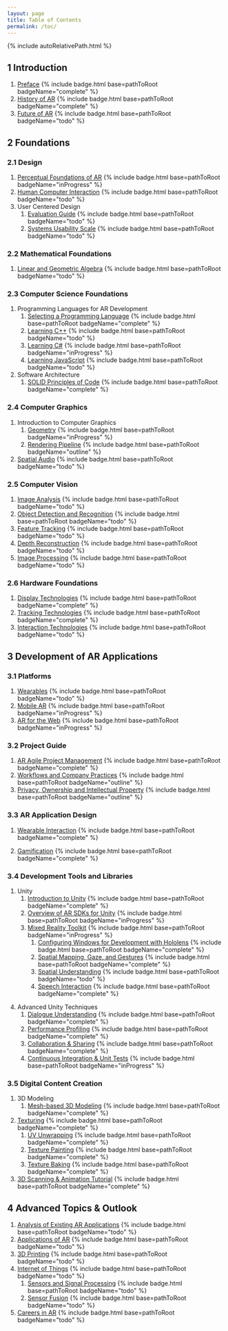 ```yaml
---
layout: page
title: Table of Contents
permalink: /toc/
---
```


{% include autoRelativePath.html %}

## 1 Introduction

1. [Preface](/ar-for-eu-book/chapter/intro/preface/) {% include badge.html base=pathToRoot badgeName="complete" %}
2. [History of AR](/ar-for-eu-book/chapter/intro/historyar/) {% include badge.html base=pathToRoot badgeName="complete" %}
3. [Future of AR](/ar-for-eu-book/chapter/intro/futurear/) {% include badge.html base=pathToRoot badgeName="todo" %}

## 2 Foundations

### 2.1 Design

1. [Perceptual Foundations of AR](/ar-for-eu-book/chapter/foundations/design/perception/) {% include badge.html base=pathToRoot badgeName="inProgress" %}
2. [Human Computer Interaction](/ar-for-eu-book/chapter/foundations/design/hci/) {% include badge.html base=pathToRoot badgeName="todo" %}
3. User Centered Design
   1. [Evaluation Guide](/ar-for-eu-book/chapter/foundations/design/userCentered/evaluationGuide/) {% include badge.html base=pathToRoot badgeName="todo" %}
   2. [Systems Usability Scale](/ar-for-eu-book/chapter/foundations/design/userCentered/sus/) {% include badge.html base=pathToRoot badgeName="todo" %}

### 2.2 Mathematical Foundations

1. [Linear and Geometric Algebra](/ar-for-eu-book/chapter/math/linearAlgebra/) {% include badge.html base=pathToRoot badgeName="todo" %}

### 2.3 Computer Science Foundations

1. Programming Languages for AR Development
   1. [Selecting a Programming Language](/ar-for-eu-book/chapter/foundations/cs/programming/) {% include badge.html base=pathToRoot badgeName="complete" %}
   2. [Learning C++](/ar-for-eu-book/chapter/foundations/cs/programming#Cpp) {% include badge.html base=pathToRoot badgeName="todo" %}
   3. [Learning C#](/ar-for-eu-book/chapter/foundations/cs/programming#CSharp) {% include badge.html base=pathToRoot badgeName="inProgress" %}
   4. [Learning JavaScript](/ar-for-eu-book/chapter/foundations/cs/programming#JavaScript) {% include badge.html base=pathToRoot badgeName="todo" %}
2. Software Architecture
   1. [SOLID Principles of Code](/ar-for-eu-book/chapter/foundations/cs/solid/) {% include badge.html base=pathToRoot badgeName="complete" %}

### 2.4 Computer Graphics

1. Introduction to Computer Graphics
   1. [Geometry](/ar-for-eu-book/chapter/foundations/cg/geometry/) {% include badge.html base=pathToRoot badgeName="inProgress" %}
   2. [Rendering Pipeline](/ar-for-eu-book/chapter/foundations/cg/pipeline) {% include badge.html base=pathToRoot badgeName="outline" %}
2. [Spatial Audio](/ar-for-eu-book/chapter/foundations/cg/spatialaudio/) {% include badge.html base=pathToRoot badgeName="todo" %}

### 2.5 Computer Vision

1. [Image Analysis](/ar-for-eu-book/chapter/foundations/cv/imageanalysis/) {% include badge.html base=pathToRoot badgeName="todo" %}
2. [Object Detection and Recognition](/ar-for-eu-book/chapter/foundations/cv/objectDetection/) {% include badge.html base=pathToRoot badgeName="todo" %}
3. [Feature Tracking](/ar-for-eu-book/chapter/foundations/cv/featureTracking/) {% include badge.html base=pathToRoot badgeName="todo" %}
4. [Depth Reconstruction](/ar-for-eu-book/chapter/foundations/cv/depthReconstruction/) {% include badge.html base=pathToRoot badgeName="todo" %}
5. [Image Processing](/ar-for-eu-book/chapter/foundations/cv/imageProcessing/) {% include badge.html base=pathToRoot badgeName="todo" %}

### 2.6 Hardware Foundations

1. [Display Technologies](/ar-for-eu-book/chapter/foundations/hardware/displaytech/) {% include badge.html base=pathToRoot badgeName="complete" %}
2. [Tracking Technologies](/ar-for-eu-book/chapter/foundations/hardware/tracking/) {% include badge.html base=pathToRoot badgeName="complete" %}
3. [Interaction Technologies](/ar-for-eu-book/chapter/foundations/hardware/interaction/) {% include badge.html base=pathToRoot badgeName="todo" %}

## 3 Development of AR Applications

### 3.1 Platforms

1. [Wearables](/ar-for-eu-book/chapter/development/platforms/wearables/) {% include badge.html base=pathToRoot badgeName="todo" %}
2. [Mobile AR](/ar-for-eu-book/chapter/development/platforms/mobile/) {% include badge.html base=pathToRoot badgeName="inProgress" %}
3. [AR for the Web](/ar-for-eu-book/chapter/development/platforms/web/) {% include badge.html base=pathToRoot badgeName="inProgress" %}

### 3.2 Project Guide

1. [AR Agile Project Management](/ar-for-eu-book/chapter/development/projectGuide/apm/) {% include badge.html base=pathToRoot badgeName="complete" %}
2. [Workflows and Company Practices](/ar-for-eu-book/chapter/development/projectGuide/workflows/) {% include badge.html base=pathToRoot badgeName="outline" %}
3. [Privacy, Ownership and Intellectual Property](/ar-for-eu-book/chapter/development/projectGuide/privacy/) {% include badge.html base=pathToRoot badgeName="outline" %}

### 3.3 AR Application Design

1. [Wearable Interaction](/ar-for-eu-book/chapter/development/appDesign/wearableInteraction/) {% include badge.html base=pathToRoot badgeName="complete" %}
<!-- - Sound Design {% include badge.html base=pathToRoot badgeName="todo" %} -->
2. [Gamification](/ar-for-eu-book/chapter/development/appDesign/gamification/) {% include badge.html base=pathToRoot badgeName="complete" %}
<!-- - Serious Games {% include badge.html base=pathToRoot badgeName="inProgress" %} -->

### 3.4 Development Tools and Libraries

1. Unity
   1. [Introduction to Unity](/ar-for-eu-book/chapter/development/unity/introduction/) {% include badge.html base=pathToRoot badgeName="complete" %}
   2. [Overview of AR SDKs for Unity](/ar-for-eu-book/chapter/development/unity/sdks/) {% include badge.html base=pathToRoot badgeName="inProgress" %}
   3. [Mixed Reality Toolkit](/ar-for-eu-book/chapter/development/unity/mrtk/) {% include badge.html base=pathToRoot badgeName="inProgress" %}
      1. [Configuring Windows for Development with Hololens](/ar-for-eu-book/chapter/development/unity/mrtk/configure/) {% include badge.html base=pathToRoot badgeName="complete" %}
      2. [Spatial Mapping, Gaze, and Gestures](/ar-for-eu-book/chapter/development/unity/mrtk/mapGazeGesture/) {% include badge.html base=pathToRoot badgeName="complete" %}
      3. [Spatial Understanding](/ar-for-eu-book/chapter/development/unity/mrtk/spatialUnderstanding/) {% include badge.html base=pathToRoot badgeName="todo" %}
      4. [Speech Interaction](/ar-for-eu-book/chapter/development/unity/mrtk/speech/) {% include badge.html base=pathToRoot badgeName="complete" %}
  <!-- - Vuforia {% include badge.html base=pathToRoot badgeName="todo" %} -->
  4. Advanced Unity Techniques
      1. [Dialogue Understanding](/ar-for-eu-book/chapter/development/unity/dialogue-understanding/) {% include badge.html base=pathToRoot badgeName="complete" %}
      2. [Performance Profiling](/ar-for-eu-book/chapter/development/unity/performance/) {% include badge.html base=pathToRoot badgeName="complete" %}
      3. [Collaboration & Sharing](/ar-for-eu-book/chapter/development/unity/sharing/) {% include badge.html base=pathToRoot badgeName="complete" %}
      4. [Continuous Integration & Unit Tests](/ar-for-eu-book/chapter/development/unity/ci_unity/) {% include badge.html base=pathToRoot badgeName="inProgress" %}
<!-- - Unreal Engine -->
<!--  - Basics of Unreal Engine {% include badge.html base=pathToRoot badgeName="todo" %} -->
<!--  - Hololens Development with Unreal {% include badge.html base=pathToRoot badgeName="todo" %} -->
<!-- 2. A-Frame {% include badge.html base=pathToRoot badgeName="complete" %} -->

### 3.5 Digital Content Creation

1. 3D Modeling
   1. [Mesh-based 3D Modeling](/ar-for-eu-book/chapter/digitalContent/meshModeling/) {% include badge.html base=pathToRoot badgeName="complete" %}
2. [Texturing](/ar-for-eu-book/chapter/digitalContent/texturing/) {% include badge.html base=pathToRoot badgeName="complete" %}
   1. [UV Unwrapping](/ar-for-eu-book/chapter/digitalContent/texturing#UV) {% include badge.html base=pathToRoot badgeName="complete" %}
   2. [Texture Painting](/ar-for-eu-book/chapter/digitalContent/texturing#TexturePainting) {% include badge.html base=pathToRoot badgeName="complete" %}
   3. [Texture Baking](/ar-for-eu-book/chapter/digitalContent/texturing#TextureBaking) {% include badge.html base=pathToRoot badgeName="complete" %}
3. [3D Scanning & Animation Tutorial](/ar-for-eu-book/chapter/digitalContent/3dscanningAnimationTutorial/) {% include badge.html base=pathToRoot badgeName="complete" %}

## 4 Advanced Topics & Outlook

1. [Analysis of Existing AR Applications](/ar-for-eu-book/chapter/advanced/appAnalysis/) {% include badge.html base=pathToRoot badgeName="todo" %}
2. [Applications of AR](/ar-for-eu-book/chapter/advanced/apps/) {% include badge.html base=pathToRoot badgeName="todo" %}
3. [3D Printing](/ar-for-eu-book/chapter/advanced/3dprinting/) {% include badge.html base=pathToRoot badgeName="todo" %}
4. [Internet of Things](/ar-for-eu-book/chapter/advanced/iot/) {% include badge.html base=pathToRoot badgeName="todo" %}
   1. [Sensors and Signal Processing](/ar-for-eu-book/chapter/advanced/sensors/) {% include badge.html base=pathToRoot badgeName="todo" %}
   2. [Sensor Fusion](/ar-for-eu-book/chapter/advanced/sensorFusion/) {% include badge.html base=pathToRoot badgeName="todo" %}
5. [Careers in AR](/ar-for-eu-book/chapter/advanced/careers/) {% include badge.html base=pathToRoot badgeName="todo" %}